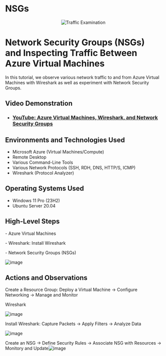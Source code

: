 # NSGs
<p align="center">
<img src="https://i.imgur.com/Ua7udoS.png" alt="Traffic Examination"/>
</p>

<h1>Network Security Groups (NSGs) and Inspecting Traffic Between Azure Virtual Machines</h1>
In this tutorial, we observe various network traffic to and from Azure Virtual Machines with Wireshark as well as experiment with Network Security Groups. <br />


<h2>Video Demonstration</h2>

- ### [YouTube: Azure Virtual Machines, Wireshark, and Network Security Groups](https://www.youtube.com/watch?v=Mu_2UnOdVHM)

<h2>Environments and Technologies Used</h2>

- Microsoft Azure (Virtual Machines/Compute)
- Remote Desktop
- Various Command-Line Tools
- Various Network Protocols (SSH, RDH, DNS, HTTP/S, ICMP)
- Wireshark (Protocol Analyzer)

<h2>Operating Systems Used </h2>

- Windows 11 Pro (23H2)
- Ubuntu Server 20.04

<h2>High-Level Steps</h2>
	- Azure Virtual Machines
 </P>
	- Wireshark: Install Wireshark
 </P>
	- Network Security Groups (NSGs)

</P>

![image](https://github.com/user-attachments/assets/c53378e4-32bd-413f-8108-6e08085426fd)



<h2>Actions and Observations</h2>

<p>

Create a Resource Group: Deploy a Virtual Machine -> Configure Networking -> Manage and Monitor

Wireshark

![image](https://github.com/user-attachments/assets/60596c3c-5831-4a6e-8d58-b838ddaba604)

</p>

Install Wireshark: Capture Packets -> Apply Filters -> Analyze Data

</p>

<p>
  
![image](https://github.com/user-attachments/assets/61ca8485-fa79-49c1-bab9-39183bc49a40)

</p>
<p>
  
Create an NSG -> Define Security Rules -> Associate NSG with Resources -> Monitory and Update![image](https://github.com/user-attachments/assets/32bedb7b-c35b-4591-bb00-3616f3ab6330)

<br />

<p>
